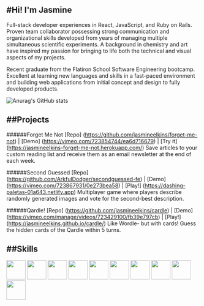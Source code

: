 #Hi! I'm Jasmine
--------

Full-stack developer experiences in React, JavaScript, and Ruby on Rails. Proven team collaborator possessing strong communication and organizational skills developed from years of managing multiple simultaneous scientific experiments. A background in chemistry and art have inspired my passion for bringing to life both the technical and visual aspects of my projects. 

Recent graduate from the Flatiron School Software Engineering bootcamp. Excellent at learning new languages and skills in a fast-paced environment and building web applications from initial concept and design to fully developed products. 

![Anurag's GitHub stats](https://github-readme-stats.vercel.app/api?username=jasmineelkins&show_icons=true&theme=radical)

##Projects
--------

######Forget Me Not [Repo] (https://github.com/jasmineelkins/forget-me-not) | [Demo] (https://vimeo.com/723854744/ea6d716679) | [Try it] (https://jasmineelkins-forget-me-not.herokuapp.com/)
Save articles to your custom reading list and receive them as an email newsletter at the end of each week.

######Second Guessed [Repo] (https://github.com/ArkfulDodger/secondguessed-fe) | [Demo] (https://vimeo.com/723867931/0e273bea58) | [Play!] (https://dashing-paletas-01a643.netlify.app)
Multiplayer game where players describe randomly generated images and vote for the second-best description.

######Qardle! [Repo] (https://github.com/jasmineelkins/cardle) | [Demo] (https://vimeo.com/manage/videos/723429100/fb39e797cb) | [Play!] (https://jasmineelkins.github.io/cardle/)
Like Wordle- but with cards! Guess the hidden cards of the Qardle within 5 turns.

##Skills
--------
<p float="left">
<img src="https://cdn.jsdelivr.net/gh/devicons/devicon/icons/react/react-original.svg" width="50" height="50">
<img src="https://cdn.jsdelivr.net/gh/devicons/devicon/icons/javascript/javascript-original.svg" width="50" height="50">
<img src="https://cdn.jsdelivr.net/gh/devicons/devicon/icons/rails/rails-original-wordmark.svg" width="50" height="50">
<img src="https://cdn.jsdelivr.net/gh/devicons/devicon/icons/html5/html5-original.svg" width="50" height="50">
<img src="https://cdn.jsdelivr.net/gh/devicons/devicon/icons/css3/css3-original.svg" width="50" height="50">
<img src="https://cdn.jsdelivr.net/gh/devicons/devicon/icons/vscode/vscode-original.svg" width="50" height="50">
<img src="https://cdn.jsdelivr.net/gh/devicons/devicon/icons/heroku/heroku-original.svg" width="50" height="50">
<img src="https://cdn.jsdelivr.net/gh/devicons/devicon/icons/postgresql/postgresql-original.svg" width="50" height="50">
<img src="https://cdn.jsdelivr.net/gh/devicons/devicon/icons/sqlite/sqlite-original.svg" width="50" height="50">
<img src="https://cdn.jsdelivr.net/gh/devicons/devicon/icons/git/git-original.svg" width="50" height="50">
</p>
